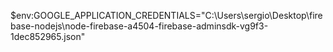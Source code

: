 $env:GOOGLE_APPLICATION_CREDENTIALS="C:\Users\sergio\Desktop\firebase-nodejs\node-firebase-a4504-firebase-adminsdk-vg9f3-1dec852965.json"